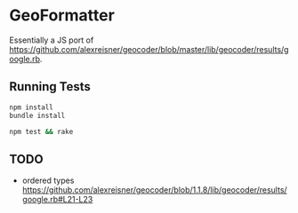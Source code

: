 # GeoFormatter

Essentially a JS port of https://github.com/alexreisner/geocoder/blob/master/lib/geocoder/results/google.rb.

## Running Tests

```bash
npm install
bundle install

npm test && rake
```

## TODO

* ordered types https://github.com/alexreisner/geocoder/blob/1.1.8/lib/geocoder/results/google.rb#L21-L23
